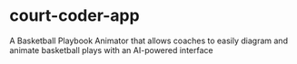 # court-coder-app
A Basketball Playbook Animator that allows coaches to easily diagram and animate basketball plays with an AI-powered interface
